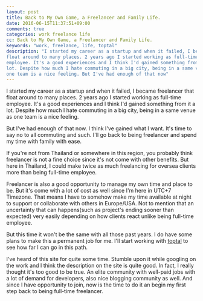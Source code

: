 ```yaml
---
layout: post
title: Back to My Own Game, a Freelancer and Family Life.
date: 2016-06-15T11:37:51+09:00
comments: true
categories: work freelance life
cc: Back to My Own Game, a Freelancer and Family Life.
keywords: "work, freelance, life, toptal"
description: "I started my career as a startup and when it failed, I became freelancer that
float around to many places. 2 years ago I started working as full-time
employee. It's a good experiences and I think I'd gained something from it a
lot. Despite how much I hate commuting in a big city, being in a same venue as
one team is a nice feeling. But I've had enough of that now"
---
```


I started my career as a startup and when it failed, I became freelancer that
float around to many places. 2 years ago I started working as full-time
employee. It's a good experiences and I think I'd gained something from it a
lot. Despite how much I hate commuting in a big city, being in a same venue as
one team is a nice feeling.

But I've had enough of that now. I think I've gained what I want. It's time to
say no to all commuting and such. I'll go back to being freelancer and spend my
time with family with ease.

If you're not from Thailand or somewhere in this region, you probably think
freelancer is not a fine choice since it's not come with other benefits. But
here in Thailand, I could make twice as much freelancing for oversea clients
more than being full-time employee.

Freelancer is also a good opportunity to manage my own time and place to be.
But it's come with a lot of cost as well since I'm here in UTC+7 Timezone. That
means I have to somehow make my time available at night to support or
collaborate with others in Europe/USA. Not to mention that an uncertainty that
can happens(such as project's ending sooner than expected) very easily
depending on how clients react unlike being full-time employee.

But this time it won't be the same with all those past years. I do have some
plans to make this a permanent job for me. I'll start working with
[toptal](https://toptal.com) to see how far I can go in this path.

I've heard of this site for quite some time. Stumble upon it while googling on
the work and I think the description on the site is quite good. In fact, I
really thought it's too good to be true. An elite community with well-paid jobs
with a lot of demand for developers, also nice blogging community as well. And
since I have opportunity to join, now is the time to do it an begin my first
step back to being full-time freelancer.

